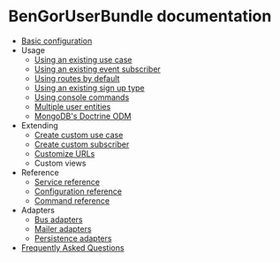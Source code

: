 # BenGorUserBundle documentation
* [Basic configuration](basic_configuration.md)
* Usage
    * [Using an existing use case](usage_existing_use_cases.md)
    * [Using an existing event subscriber](usage_events_subscribers.md)
    * [Using routes by default](usage_routes_by_default.md)
    * [Using an existing sign up type](usage_existing_sign_up_type.md)
    * [Using console commands](usage_console_commands.md)
    * [Multiple user entities](usage_multiple_users.md)
    * [MongoDB's Doctrine ODM](doctrine_odm_mongodb.md)
* Extending
    * [Create custom use case](extending_create_custom_use_case.md)
    * [Create custom subscriber](extending_create_custom_subscriber.md)
    * [Customize URLs](extending_customize_urls.md)
    * Custom views
* Reference
    * [Service reference](reference_services.md)
    * [Configuration reference](reference_configuration.md)
    * [Command reference](https://github.com/BenGorUser/User/blob/master/docs/command.md)
* Adapters
    * [Bus adapters](adapters_buses.md)
    * [Mailer adapters](adapters_mailers.md)
    * [Persistence adapters](adapters_persistence.md)
* [Frequently Asked Questions](faq.md)
